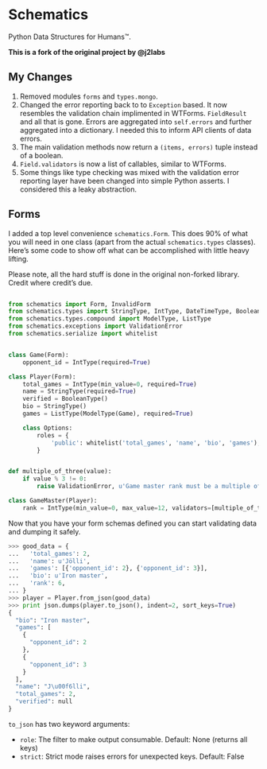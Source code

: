 Schematics
==========

Python Data Structures for Humans™.

**This is a fork of the original project by @j2labs**

## My Changes

1. Removed modules `forms` and `types.mongo`.
2. Changed the error reporting back to to `Exception` based. It now resembles
   the validation chain implimented in WTForms. `FieldResult` and all that is
   gone. Errors are aggregated into `self.errors` and further aggregated into a
   dictionary. I needed this to inform API clients of data errors.
3. The main validation methods now return a `(items, errors)` tuple instead of
   a boolean.
4. `Field.validators` is now a list of callables, similar to WTForms.
5. Some things like type checking was mixed with the validation error reporting
   layer have been changed into simple Python asserts. I considered this a
   leaky abstraction.

## Forms

I added a top level convenience `schematics.Form`. This does 90% of what you
will need in one class (apart from the actual `schematics.types` classes).
Here’s some code to show off what can be accomplished with little heavy lifting.

Please note, all the hard stuff is done in the original non-forked library.
Credit where credit’s due.

```python

from schematics import Form, InvalidForm
from schematics.types import StringType, IntType, DateTimeType, BooleanType
from schematics.types.compound import ModelType, ListType
from schematics.exceptions import ValidationError
from schematics.serialize import whitelist


class Game(Form):
    opponent_id = IntType(required=True)

class Player(Form):
    total_games = IntType(min_value=0, required=True)
    name = StringType(required=True)
    verified = BooleanType()
    bio = StringType()
    games = ListType(ModelType(Game), required=True)

    class Options:
        roles = {
            'public': whitelist('total_games', 'name', 'bio', 'games'),
        }


def multiple_of_three(value):
    if value % 3 != 0:
        raise ValidationError, u'Game master rank must be a multiple of 3'

class GameMaster(Player):
    rank = IntType(min_value=0, max_value=12, validators=[multiple_of_three], required=True)

```

Now that you have your form schemas defined you can start validating data and
dumping it safely.

```python
>>> good_data = {
...   'total_games': 2,
...   'name': u'Jölli',
...   'games': [{'opponent_id': 2}, {'opponent_id': 3}],
...   'bio': u'Iron master',
...   'rank': 6,
... }
>>> player = Player.from_json(good_data)
>>> print json.dumps(player.to_json(), indent=2, sort_keys=True)
{
  "bio": "Iron master",
  "games": [
    {
      "opponent_id": 2
    },
    {
      "opponent_id": 3
    }
  ],
  "name": "J\u00f6lli",
  "total_games": 2,
  "verified": null
}

```

`to_json` has two keyword arguments:

+ `role`: The filter to make output consumable. Default: None (returns all keys)
+ `strict`: Strict mode raises errors for unexpected keys. Default: False
